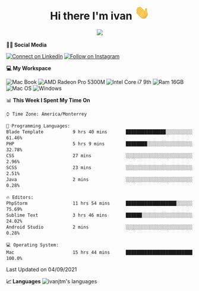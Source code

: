 <h1 align="center">Hi there I'm ivan <img src="https://raw.githubusercontent.com/ABSphreak/ABSphreak/master/gifs/Hi.gif" width="40px" /></h1>
<div align="center">
<img src="http://github-readme-streak-stats.herokuapp.com?user=ivanjtm&hide_border=true&background=00000000&border=FFFFFF00&sideNums=A8A8A8&sideLabels=A8A8A8&currStreakNum=FFC93C&dates=A8A8A8)](https://git.io/streak-stats"/>
</div>

**👦🏻 Social Media**

[![Connect on LinkedIn](https://img.shields.io/badge/LinkedIn-%230077B5.svg?&style=flat-square&logo=linkedin&logoColor=white)](https://www.linkedin.com/in/ivanjtm)
[![Follow on Instagram](https://img.shields.io/badge/Instagram-E4405F?style=flat-square&logo=instagram&logoColor=white)](https://www.instagram.com/ivanjtm)

**💻 My Workspace**

![Mac Book](https://img.shields.io/badge/Apple-MacBook_Pro_2019-999999?style=flat-square&logo=apple&logoColor=white)
![AMD Radeon Pro 5300M](https://img.shields.io/badge/AMD-Radeon_Pro_5300M-ED1C24?style=flat-square&logo=amd&logoColor=white)
![Intel Core i7 9th](https://img.shields.io/badge/Intel-Core_i7_9th-0071C5?style=flat-square&logo=intel&logoColor=white)
![Ram 16GB](https://img.shields.io/badge/RAM-16GB-230071C5?style=flat-square&logoColor=white)
![Mac OS](https://img.shields.io/badge/Mac%20OS-000000?style=flat-square&logo=apple&logoColor=white)
![Windows](https://img.shields.io/badge/Windows-0078D6?style=flat-square&logo=windows&logoColor=white)


<!--START_SECTION:waka-->
📊 **This Week I Spent My Time On** 

```text
⌚︎ Time Zone: America/Monterrey

💬 Programming Languages: 
Blade Template           9 hrs 40 mins       ███████████████░░░░░░░░░░   61.46% 
PHP                      5 hrs 9 mins        ████████░░░░░░░░░░░░░░░░░   32.78% 
CSS                      27 mins             ░░░░░░░░░░░░░░░░░░░░░░░░░   2.96% 
SCSS                     23 mins             ░░░░░░░░░░░░░░░░░░░░░░░░░   2.51% 
Java                     2 mins              ░░░░░░░░░░░░░░░░░░░░░░░░░   0.28%

🔥 Editors: 
PhpStorm                 11 hrs 54 mins      ███████████████████░░░░░░   75.69% 
Sublime Text             3 hrs 46 mins       ██████░░░░░░░░░░░░░░░░░░░   24.02% 
Android Studio           2 mins              ░░░░░░░░░░░░░░░░░░░░░░░░░   0.28%

💻 Operating System: 
Mac                      15 hrs 44 mins      █████████████████████████   100.0%

```


 Last Updated on 04/09/2021
<!--END_SECTION:waka-->
**📈 Languages**
 ![ivanjtm's languages](https://wakatime.com/share/@ivanjtm/a32f83c6-d0c9-49a4-a5ae-d0440b950377.svg)
